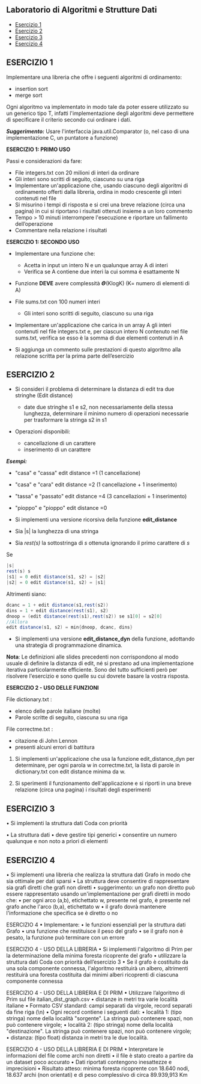 ## Laboratorio di Algoritmi e Strutture Dati 
* [Esercizio 1](#esercizio-1)
* [Esercizio 2](#esercizio-2)
* [Esercizio 3](#esercizio-3)
* [Esercizio 4](#esercizio-4)



## ESERCIZIO 1
Implementare una libreria che offre i seguenti algoritmi di ordinamento:
* insertion sort
* merge sort

Ogni algoritmo va implementato in modo tale da poter essere utilizzato su un generico tipo T, infatti l'implementazione degli algoritmi deve permettere di specificare il criterio secondo cui ordinare i dati.

**_Suggerimento:_** Usare l'interfaccia java.util.Comparator (o, nel caso di una implementazione C, un puntatore a funzione)

**ESERCIZIO 1: PRIMO USO**

Passi e considerazioni da fare:

* File integers.txt con 20 milioni di interi da ordinare
* Gli interi sono scritti di seguito, ciascuno su una riga
* Implementare un'applicazione che, usando ciascuno degli algoritmi di ordinamento offerti dalla libreria, ordina in modo crescente gli interi contenuti nel file
* Si misurino i tempi di risposta e si crei una breve
relazione (circa una pagina) in cui si riportano i
risultati ottenuti insieme a un loro commento
* Tempo > 10 minuti interrompere
l'esecuzione e riportare un fallimento dell’operazione
* Commentare nella relazione i risultati

**ESERCIZIO 1: SECONDO USO**
* Implementare una funzione che:
  * Acetta in input un intero N e un qualunque array A di interi
  * Verifica se A contiene due interi la cui somma è esattamente N
  
* Funzione **DEVE** avere complessità 𝜣(KlogK) (K= numero di elementi di A)

* File sums.txt con 100 numeri interi
  * Gli interi sono scritti di seguito, ciascuno su una riga
  
* Implementare un'applicazione che carica in un array A gli interi contenuti nel file integers.txt e, per ciascun intero N contenuto nel file sums.txt, verifica se esso è la somma di due elementi contenuti in A
* Si aggiunga un commento sulle prestazioni di questo algoritmo alla relazione scritta per la prima parte dell’esercizio

## ESERCIZIO 2
* Si consideri il problema di determinare la distanza di edit tra due stringhe (Edit distance)
  * date due stringhe s1 e s2, non necessariamente della stessa lunghezza, determinare il minimo numero di operazioni necessarie per trasformare la stringa s2 in s1
  
* Operazioni disponibili:
  * cancellazione di un carattere
  * inserimento di un carattere

 **_Esempi:_**
   * "casa" e "cassa" edit distance =1 (1 cancellazione)
   * "casa" e "cara" edit distance =2 (1 cancellazione + 1 inserimento)
   * "tassa" e "passato" edit distance =4 (3 cancellazioni + 1 inserimento)
   * "pioppo" e "pioppo" edit distance =0

* Si implementi una versione ricorsiva della funzione **edit_distance**
* Sia |s| la lunghezza di una stringa 
* Sia _rest(s)_ la sottostringa di _s_ ottenuta ignorando il primo carattere di _s_

Se 

```java
|s|
rest(s) s
|s1| = 0 edit distance(s1, s2) = |s2|
|s2| = 0 edit distance(s1, s2) = |s1|
```

 Altrimenti siano:
```java
dcanc = 1 + edit distance(s1,rest(s2))
dins = 1 + edit distance(rest(s1), s2)
dnoop = (edit distance(rest(s1),rest(s2)) se s1[0] = s2[0]
//Allora
edit distance(s1, s2) = min{dnoop, dcanc, dins}
```


* Si implementi una versione **edit_distance_dyn** della funzione, adottando una strategia di programmazione dinamica.
 
 **Nota**: Le definizioni alle slides precedenti non corrispondono al modo usuale di definire la distanza di edit, né si prestano ad una implementazione iterativa particolarmente efficiente. Sono del tutto sufficienti però per risolvere l'esercizio e sono quelle su cui dovrete basare la vostra risposta.

**ESERCIZIO 2 - USO DELLE FUNZIONI**

File dictionary.txt :
  * elenco delle parole italiane (molte)
  * Parole scritte di seguito, ciascuna su una riga
  
File correctme.txt :
  * citazione di John Lennon
  * presenti alcuni errori di battitura

1. Si implementi un'applicazione che usa la funzione edit_distance_dyn per determinare, per ogni parola w in correctme.txt, la lista di parole in dictionary.txt con edit distance minima da w.

2. Si sperimenti il funzionamento dell'applicazione e si riporti in una breve relazione (circa una pagina) i risultati degli esperimenti

## ESERCIZIO 3
• Si implementi la struttura dati Coda con priorità

• La struttura dati
  • deve gestire tipi generici
  • consentire un numero qualunque e non noto a priori di elementi

## ESERCIZIO 4
• Si implementi una libreria che realizza la struttura dati Grafo in modo che sia
ottimale per dati sparsi
• La struttura deve consentire di rappresentare sia grafi diretti che grafi non
diretti
• suggerimento: un grafo non diretto può essere rappresentato usando
un'implementazione per grafi diretti in modo che:
• per ogni arco (a,b), etichettato w, presente nel grafo, è presente
nel grafo anche l'arco (b,a), etichettato w
• il grafo dovrà mantenere l'informazione che specifica se è diretto o no

ESERCIZIO 4
• Implementare:
• le funzioni essenziali per la struttura dati
Grafo
• una funzione che restituisce il peso del grafo
• se il grafo non è pesato, la funzione
può terminare con un errore

ESERCIZIO 4 - USO DELLA
LIBRERIA
• Si implementi l'algoritmo di Prim per la determinazione
della minima foresta ricoprente del grafo
• utilizzare la struttura dati Coda con priorità dell’esercizio 3
• Se il grafo è costituito da una sola componente connessa,
l'algoritmo restituirà un albero, altrimenti restituirà una
foresta costituita dai minimi alberi ricoprenti di ciascuna
componente connessa

ESERCIZIO 4 - USO DELLA
LIBRERIA E DI PRIM
• Utilizzare l’algoritmo di Prim sul file italian_dist_graph.csv
• distanze in metri tra varie località italiane
• Formato CSV standard: campi separati da virgole, record separati da fine riga (\n)
• Ogni record contiene i seguenti dati:
• località 1: (tipo stringa) nome della località "sorgente". La stringa può contenere
spazi, non può contenere virgole;
• località 2: (tipo stringa) nome della località "destinazione". La stringa può
contenere spazi, non può contenere virgole;
• distanza: (tipo float) distanza in metri tra le due località.

ESERCIZIO 4 - USO DELLA
LIBRERIA E DI PRIM
• Interpretare le informazioni del file come archi non diretti
• il file è stato creato a partire da un dataset poco accurato
• Dati riportati contengono inesattezze e
imprecisioni
• Risultato atteso: minima foresta ricoprente con 18.640
nodi, 18.637 archi (non orientati) e di peso complessivo
di circa 89.939,913 Km
